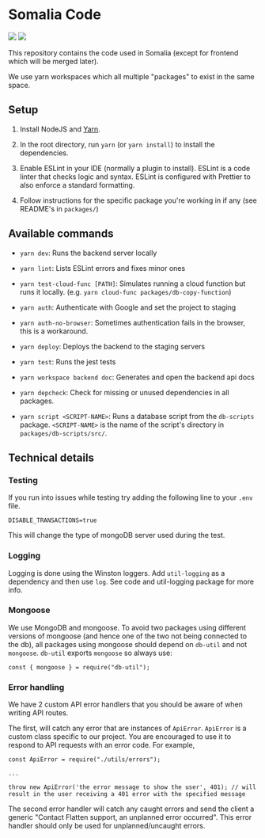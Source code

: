 # Somalia Code

<a href="https://codeclimate.com/repos/5eebb93769ce914dc100dcd1/maintainability"><img src="https://api.codeclimate.com/v1/badges/a195459a45a7e562ac07/maintainability" /></a>
<a href="https://codeclimate.com/repos/5eebb93769ce914dc100dcd1/test_coverage"><img src="https://api.codeclimate.com/v1/badges/a195459a45a7e562ac07/test_coverage" /></a>

This repository contains the code used in Somalia (except for frontend which will be merged later).

We use yarn workspaces which all multiple "packages" to exist in the same space.

## Setup

1. Install NodeJS and [Yarn](https://classic.yarnpkg.com/en/docs/install).

2. In the root directory, run `yarn` (or `yarn install`) to install the dependencies.

3. Enable ESLint in your IDE (normally a plugin to install). ESLint is a code linter that checks logic and syntax.
ESLint is configured with Prettier to also enforce a standard formatting.

4. Follow instructions for the specific package you're working in if any (see README's in `packages/`)

## Available commands

- `yarn dev`: Runs the backend server locally

- `yarn lint`: Lists ESLint errors and fixes minor ones

- `yarn test-cloud-func [PATH]`: Simulates running a cloud function but runs it locally. (e.g. `yarn cloud-func packages/db-copy-function`)

- `yarn auth`: Authenticate with Google and set the project to staging

- `yarn auth-no-browser`: Sometimes authentication fails in the browser, this is a workaround.

- `yarn deploy`: Deploys the backend to the staging servers

- `yarn test`: Runs the jest tests

- `yarn workspace backend doc`: Generates and open the backend api docs

- `yarn depcheck`: Check for missing or unused dependencies in all packages.

- `yarn script <SCRIPT-NAME>`: Runs a database script from the `db-scripts` package. `<SCRIPT-NAME>` is the name of the script's directory in `packages/db-scripts/src/`.

## Technical details

### Testing

If you run into issues while testing try adding the following line to your `.env` file.

```
DISABLE_TRANSACTIONS=true
```

This will change the type of mongoDB server used during the test.

### Logging

Logging is done using the Winston loggers. Add `util-logging` as a dependency and then use `log`. See code and util-logging package for more info.

### Mongoose

We use MongoDB and mongoose. To avoid two packages using different versions of mongoose
(and hence one of the two not being connected to the db), all packages using mongoose should depend on `db-util` and not `mongoose`.
`db-util` exports `mongoose` so always use:

```
const { mongoose } = require("db-util");
```

### Error handling

We have 2 custom API error handlers that you should be aware of when writing API routes.

The first, will catch any error that are instances of `ApiError`. `ApiError` is a custom class specific to our project.
You are encouraged to use it to respond to API requests with an error code. For example,
```
const ApiError = require("./utils/errors");

...

throw new ApiError('the error message to show the user', 401); // will result in the user receiving a 401 error with the specified message
```

The second error handler will catch any caught errors and send the client a generic "Contact Flatten support, an unplanned error occurred".
This error handler should only be used for unplanned/uncaught errors.